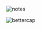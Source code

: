 ![notes](https://user-images.githubusercontent.com/78701239/230722668-9cc50720-5b77-4571-9b35-f6a93a172788.png)


![bettercap](https://github.com/actuator/pops/assets/78701239/7f57259b-b1ae-49c8-94e3-0f6cb6f0b002)
